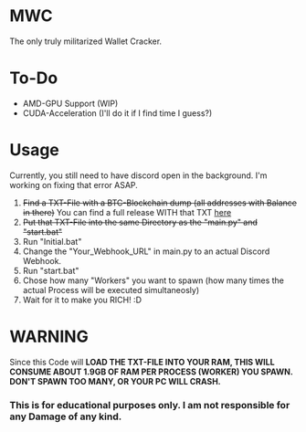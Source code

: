# MWC
 The only truly militarized Wallet Cracker.

# To-Do
- AMD-GPU Support (WIP)
- CUDA-Acceleration (I'll do it if I find time I guess?)

# Usage

Currently, you still need to have discord open in the background. I'm working on fixing that error ASAP.

1. ~~Find a TXT-File with a BTC-Blockchain dump (all addresses with Balance in there)~~ You can find a full release WITH that TXT [here](https://github.com/4G0NYY/MWC-Public/releases)
2. ~~Put that TXT-File into the same Directory as the "main.py" and "start.bat"~~
3. Run "Initial.bat"
4. Change the "Your_Webhook_URL" in main.py to an actual Discord Webhook.
5. Run "start.bat"
6. Chose how many "Workers" you want to spawn (how many times the actual Process will be executed simultaneosly)
7. Wait for it to make you RICH! :D



# WARNING
Since this Code will **LOAD THE TXT-FILE INTO YOUR RAM, THIS WILL CONSUME ABOUT 1.9GB OF RAM PER PROCESS (WORKER) YOU SPAWN. DON'T SPAWN TOO MANY, OR YOUR PC WILL CRASH.**

### This is for educational purposes only. I am not responsible for any Damage of any kind.